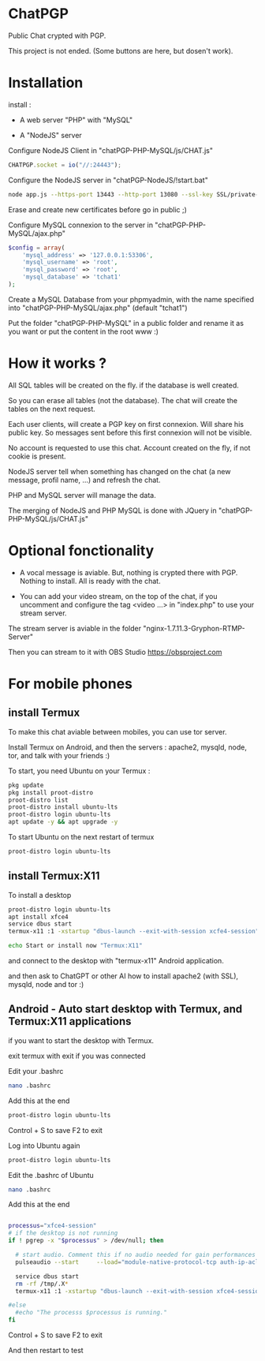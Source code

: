 # ChatPGP
 Public Chat crypted with PGP. 
 
 This project is not ended. (Some buttons are here, but dosen't work).
 
 
# Installation

install :

- A web server "PHP" with "MySQL"

- A "NodeJS" server

Configure NodeJS Client in "chatPGP-PHP-MySQL/js/CHAT.js"

```javascript
CHATPGP.socket = io("//:24443");
```

Configure the NodeJS server in "chatPGP-NodeJS/!start.bat"

```bash
node app.js --https-port 13443 --http-port 13080 --ssl-key SSL/private-key.pem --ssl-cert SSL/certificate.pem --ssl-ca SSL/ca.pem
```
Erase and create new certificates before go in public ;)

Configure MySQL connexion to the server in "chatPGP-PHP-MySQL/ajax.php"

```php
$config = array(
	'mysql_address' => '127.0.0.1:53306',
	'mysql_username' => 'root',
	'mysql_password' => 'root',
	'mysql_database' => 'tchat1'
);
```

Create a MySQL Database from your phpmyadmin, with the name specified into "chatPGP-PHP-MySQL/ajax.php" (default "tchat1")

Put the folder "chatPGP-PHP-MySQL" in a public folder and rename it as you want or put the content in the root www :)

# How it works ?

All SQL tables will be created on the fly. if the database is well created.

So you can erase all tables (not the database). The chat will create the tables on the next request.

Each user clients, will create a PGP key on first connexion. Will share his public key. So messages sent before this first connexion will not be visible.

No account is requested to use this chat. Account created on the fly, if not cookie is present.

NodeJS server tell when something has changed on the chat (a new message, profil name, ...) and refresh the chat.

PHP and MySQL server will manage the data. 

The merging of NodeJS and PHP MySQL is done with JQuery in "chatPGP-PHP-MySQL/js/CHAT.js"


# Optional fonctionality 

- A vocal message is aviable. But, nothing is crypted there with PGP. Nothing to install. All is ready with the chat.

- You can add your video stream, on the top of the chat, if you uncomment and configure the tag <video ...></video> in "index.php" to use your stream server.

The stream server is aviable in the folder "nginx-1.7.11.3-Gryphon-RTMP-Server"

Then you can stream to it with OBS Studio https://obsproject.com


# For mobile phones

## install Termux

To make this chat aviable between mobiles, you can use tor server. 

Install Termux on Android, and then the servers : apache2, mysqld, node, tor, and talk with your friends :)

To start, you need Ubuntu on your Termux :
```bash
pkg update
pkg install proot-distro
proot-distro list
proot-distro install ubuntu-lts
proot-distro login ubuntu-lts
apt update -y && apt upgrade -y
```

To start Ubuntu on the next restart of termux

```bash
proot-distro login ubuntu-lts
```

## install Termux:X11

To install a desktop

```bash
proot-distro login ubuntu-lts
apt install xfce4
service dbus start
termux-x11 :1 -xstartup "dbus-launch --exit-with-session xcfe4-session"

echo Start or install now "Termux:X11"
```
and connect to the desktop with "termux-x11" Android application.

and then ask to ChatGPT or other AI how to install apache2 (with SSL), mysqld, node and tor :)

## Android - Auto start desktop with Termux, and Termux:X11 applications

if you want to start the desktop with Termux.

exit termux with exit if you was connected

Edit your .bashrc 

```bash
nano .bashrc
```

Add this at the end

```bash
proot-distro login ubuntu-lts
```

Control + S to save
F2 to exit

Log into Ubuntu again

```bash
proot-distro login ubuntu-lts
```

Edit the .bashrc of Ubuntu
```bash
nano .bashrc
```

Add this at the end 
```bash

processus="xfce4-session"
# if the desktop is not running
if ! pgrep -x "$processus" > /dev/null; then

  # start audio. Comment this if no audio needed for gain performances
  pulseaudio --start     --load="module-native-protocol-tcp auth-ip-acl=127.0.0.1 auth-anonymous=1"     --exit-idle-time=-1

  service dbus start
  rm -rf /tmp/.X*
  termux-x11 :1 -xstartup "dbus-launch --exit-with-session xfce4-session" &

#else
  #echo "The processs $processus is running."
fi

```

Control + S to save
F2 to exit

And then restart to test
